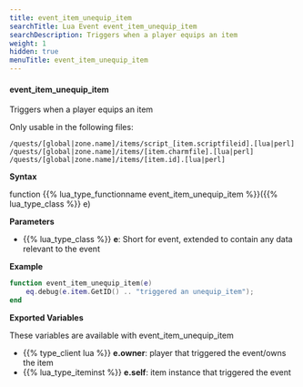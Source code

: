 ```yaml
---
title: event_item_unequip_item
searchTitle: Lua Event event_item_unequip_item
searchDescription: Triggers when a player equips an item
weight: 1
hidden: true
menuTitle: event_item_unequip_item
---
```


#### event_item_unequip_item

Triggers when a player equips an item

Only usable in the following files:
```
/quests/[global|zone.name]/items/script_[item.scriptfileid].[lua|perl]
/quests/[global|zone.name]/items/[item.charmfile].[lua|perl]
/quests/[global|zone.name]/items/[item.id].[lua|perl]
```

**Syntax**

function {{% lua_type_functionname event_item_unequip_item %}}({{% lua_type_class %}} e)

**Parameters**

- {{% lua_type_class %}} **e**: Short for event, extended to contain any data relevant to the event

**Example**

```lua
function event_item_unequip_item(e)
    eq.debug(e.item.GetID() .. "triggered an unequip_item");
end
```

**Exported Variables**

These variables are available with event_item_unequip_item
- {{% type_client lua %}} **e.owner**: player that triggered the event/owns the item
- {{% lua_type_iteminst %}} **e.self**: item instance that triggered the event